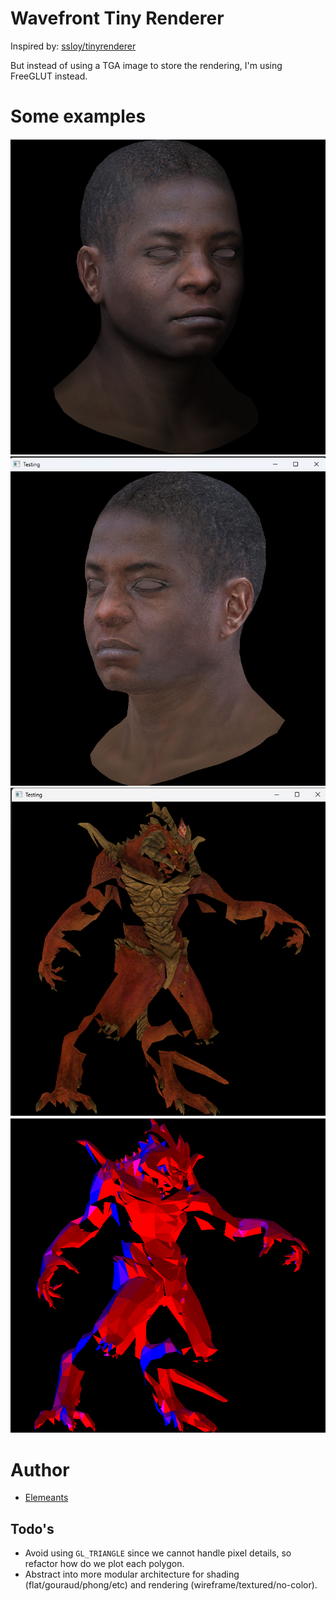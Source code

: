 # Wavefront Tiny Renderer

Inspired by: [ssloy/tinyrenderer](https://github.com/ssloy/tinyrenderer)

But instead of using a TGA image to store the rendering, I'm using FreeGLUT instead.

# Some examples

![](https://raw.githubusercontent.com/Elemeants/wavefront_renderer/main/imgs/HeadDiffuse.png)
![](https://raw.githubusercontent.com/Elemeants/wavefront_renderer/main/imgs/HeadTexture.png)
![](https://raw.githubusercontent.com/Elemeants/wavefront_renderer/main/imgs/DiabloTexture.png)
![](https://raw.githubusercontent.com/Elemeants/wavefront_renderer/main/imgs/DiabloTesting.png)

# Author

- [Elemeants](https://github.com/Elemeants)

## Todo's

- Avoid using `GL_TRIANGLE` since we cannot handle pixel details, so refactor how do we plot each
  polygon.
- Abstract into more modular architecture for shading (flat/gouraud/phong/etc) and rendering (wireframe/textured/no-color).
